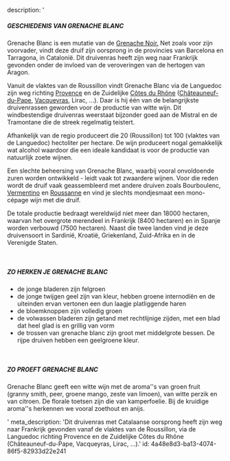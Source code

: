 description: '<h5><strong>GESCHIEDENIS VAN GRENACHE BLANC</strong><br></h5><p>Grenache Blanc is een mutatie van de&nbsp;<a href="/nl/grape/grenache-noir">Grenache Noir.</a>&nbsp;Net zoals voor zijn voorvader, vindt deze druif zijn oorsprong in de provincies van Barcelona en Tarragona, in Catalonië. Dit druivenras heeft zijn weg naar Frankrijk gevonden onder de invloed van de veroveringen van de hertogen van Aragon. </p><p>Vanuit de vlaktes van de Roussillon vindt Grenache Blanc via de Languedoc zijn weg richting <a href="https://www.semrush.com/nl/region/coteaux-daix-en-provence" rel="noopener noreferrer" target="_blank">Provence</a> en de Zuidelijke <a href="/nl/region/cotes-du-rhone">Côtes du Rhône</a> (<a href="/nl/region/chateauneuf-du-pape">Châteauneuf-du-Pape</a>, <a href="/nl/region/vacqueyras">Vacqueyras</a>, Lirac, ...). Daar is hij één van de belangrijkste druivenrassen geworden voor de productie van witte wijn. Dit windbestendige druivenras weerstaat bijzonder goed aan de Mistral en de Tramontane die de streek regelmatig teistert.</p><p>Afhankelijk van de regio produceert die 20 (Roussillon) tot 100 (vlaktes van de Languedoc) hectoliter per hectare. De wijn produceert nogal gemakkelijk wat alcohol waardoor die een ideale kandidaat is voor de productie van natuurlijk zoete wijnen. </p><p>Een slechte beheersing van Grenache Blanc, waarbij vooral onvoldoende zuren worden ontwikkeld - leidt vaak tot zwaardere wijnen. Voor die reden wordt de druif vaak geassembleerd met andere druiven zoals Bourboulenc, <a href="/nl/grape/vermentino">Vermentino</a> en&nbsp;<a href="/nl/grape/roussanne">Roussanne</a> en vind je slechts mondjesmaat een mono-cépage wijn met die druif.</p><p>De totale productie bedraagt wereldwijd niet meer dan 18000 hectaren, waarvan het overgrote merendeel in Frankrijk (8400 hectaren) en in Spanje worden verbouwd (7500 hectaren). Naast die twee landen vind je deze druivensoort in Sardinië, Kroatië, Griekenland, Zuid-Afrika en in de Verenigde Staten.</p><p><br></p><h5><strong>ZO HERKEN JE GRENACHE BLANC</strong></h5><ul><li>de jonge bladeren zijn felgroen</li><li>de jonge twijgen geel zijn van kleur, hebben groene internodiën en de uiteinden ervan vertonen een dun laagje platliggende haren</li><li>de bloemknoppen zijn volledig groen</li><li>de volwassen bladeren zijn getand met rechtlijnige zijden, met een blad dat heel glad is en grillig van vorm</li><li>de trossen van grenache blanc zijn groot met middelgrote bessen. De rijpe druiven hebben een geelgroene kleur.</li></ul><p><br></p><h5><strong>ZO PROEFT GRENACHE BLANC</strong></h5><p>Grenache Blanc geeft een witte wijn met de aroma''s van groen fruit (granny smith, peer, groene mango, zeste van limoen), van witte perzik en van citroen. De florale toetsen zijn die van kamperfoelie. Bij de kruidige aroma''s herkennen we vooral zoethout en anijs.</p>'
meta_description: 'Dit druivenras met Catalaanse oorsprong heeft zijn weg naar Frankrijk gevonden vanaf de vlaktes van de Roussillon, via de Languedoc richting Provence en de Zuidelijke Côtes du Rhône (Châteauneuf-du-Pape, Vacqueyras, Lirac, ...).'
id: 4a48e8d3-ba13-4074-86f5-82933d22e241
